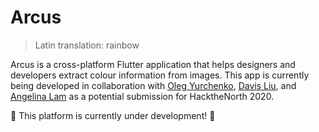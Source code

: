 # Arcus

> Latin translation: rainbow

Arcus is a cross-platform Flutter application that helps designers and
developers extract colour information from images. This app is currently being
developed in collaboration with [Oleg
Yurchenko](https://github.com/oleg-yurchenko), [Davis
Liu](https://github.com/kfdliu), and [Angelina Lam](https://github.com/TheMasterEngi)
as a potential submission for HacktheNorth 2020.

🚧 This platform is currently under development! 🚧
